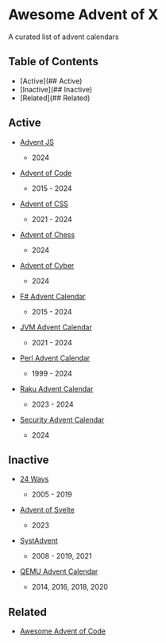 # Awesome Advent of X

A curated list of advent calendars

## Table of Contents

- [Active](## Active)
- [Inactive](## Inactive)
- [Related](## Related)

## Active

- [Advent JS](https://adventjs.dev)
  - 2024

- [Advent of Code](https://adventofcode.com)
  - 2015 - 2024

- [Advent of CSS](https://www.adventofcss.com)
  - 2021 - 2024

- [Advent of Chess](https://www.adventofchess.com)
  - 2024

- [Advent of Cyber](https://tryhackme.com/r/christmas)
  - 2024

- [F# Advent Calendar](https://sergeytihon.com/fsadvent)
  - 2015 - 2024

- [JVM Advent Calendar](https://javaadvent.com)
  - 2021 - 2024

- [Perl Advent Calendar](https://perladvent.org)
  - 1999 - 2024

- [Raku Advent Calendar](https://raku-advent.blog)
  - 2023 - 2024

- [Security Advent Calendar](https://advent.osecexperts.com)
  - 2024

## Inactive

- [24 Ways](https://24ways.org)
  - 2005 - 2019

- [Advent of Svelte](https://advent.sveltsociety.dev)
  - 2023

- [SystAdvent](https://sysadvent.blogspot.com)
  - 2008 - 2019, 2021

- [QEMU Advent Calendar](https://www.qemu-advent-calendar.org)
  - 2014, 2016, 2018, 2020

## Related

- [Awesome Advent of Code](https://github.com/Bogdanp/awesome-advent-of-code)

<!-- ## Too little info -->
<!---->
<!-- - pdl -->
<!-- - [24 days of Purescript] -->
<!-- - [24 days of Hackage] -->
<!-- - advent of sharing -->
<!-- - sonar code security advent calendar -->
<!-- - qiita -->
<!---->
